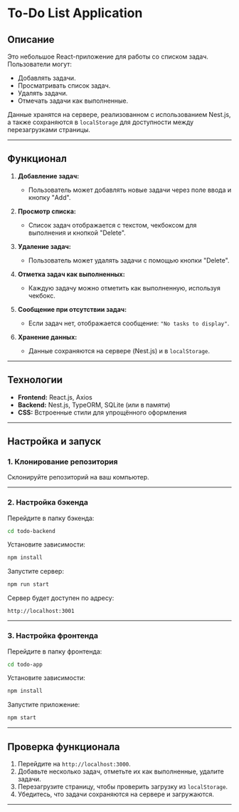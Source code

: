 # To-Do List Application

## **Описание**

Это небольшое React-приложение для работы со списком задач. Пользователи могут:
- Добавлять задачи.
- Просматривать список задач.
- Удалять задачи.
- Отмечать задачи как выполненные.

Данные хранятся на сервере, реализованном с использованием Nest.js, а также сохраняются в `localStorage` для доступности между перезагрузками страницы.

---

## **Функционал**

1. **Добавление задач:**
   - Пользователь может добавлять новые задачи через поле ввода и кнопку "Add".

2. **Просмотр списка:**
   - Список задач отображается с текстом, чекбоксом для выполнения и кнопкой "Delete".

3. **Удаление задач:**
   - Пользователь может удалять задачи с помощью кнопки "Delete".

4. **Отметка задач как выполненных:**
   - Каждую задачу можно отметить как выполненную, используя чекбокс.

5. **Сообщение при отсутствии задач:**
   - Если задач нет, отображается сообщение: `"No tasks to display"`.

6. **Хранение данных:**
   - Данные сохраняются на сервере (Nest.js) и в `localStorage`.

---

## **Технологии**

- **Frontend:** React.js, Axios
- **Backend:** Nest.js, TypeORM, SQLite (или в памяти)
- **CSS:** Встроенные стили для упрощённого оформления

---

## **Настройка и запуск**

### **1. Клонирование репозитория**
Склонируйте репозиторий на ваш компьютер.

---

### **2. Настройка бэкенда**
Перейдите в папку бэкенда:
```bash
cd todo-backend
```

Установите зависимости:
```bash
npm install
```

Запустите сервер:
```bash
npm run start
```

Сервер будет доступен по адресу:
```
http://localhost:3001
```

---

### **3. Настройка фронтенда**
Перейдите в папку фронтенда:
```bash
cd todo-app
```

Установите зависимости:
```bash
npm install
```

Запустите приложение:
```bash
npm start
```

---

## **Проверка функционала**

1. Перейдите на `http://localhost:3000`.
2. Добавьте несколько задач, отметьте их как выполненные, удалите задачи.
3. Перезагрузите страницу, чтобы проверить загрузку из `localStorage`.
4. Убедитесь, что задачи сохраняются на сервере и загружаются.

---

